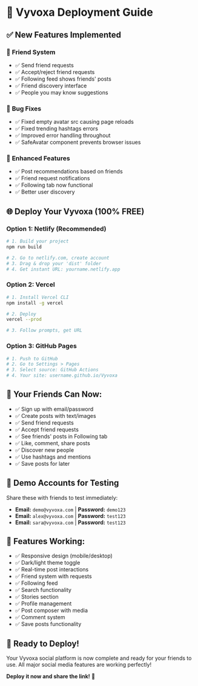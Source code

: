 # 🚀 Vyvoxa Deployment Guide

## ✅ New Features Implemented

### 🤝 **Friend System**
- ✅ Send friend requests
- ✅ Accept/reject friend requests  
- ✅ Following feed shows friends' posts
- ✅ Friend discovery interface
- ✅ People you may know suggestions

### 🔧 **Bug Fixes**
- ✅ Fixed empty avatar src causing page reloads
- ✅ Fixed trending hashtags errors
- ✅ Improved error handling throughout
- ✅ SafeAvatar component prevents browser issues

### 🎯 **Enhanced Features**
- ✅ Post recommendations based on friends
- ✅ Friend request notifications
- ✅ Following tab now functional
- ✅ Better user discovery

## 🌐 **Deploy Your Vyvoxa (100% FREE)**

### **Option 1: Netlify (Recommended)**
```bash
# 1. Build your project
npm run build

# 2. Go to netlify.com, create account
# 3. Drag & drop your 'dist' folder 
# 4. Get instant URL: yourname.netlify.app
```

### **Option 2: Vercel**
```bash
# 1. Install Vercel CLI
npm install -g vercel

# 2. Deploy
vercel --prod

# 3. Follow prompts, get URL
```

### **Option 3: GitHub Pages**
```bash
# 1. Push to GitHub
# 2. Go to Settings > Pages
# 3. Select source: GitHub Actions
# 4. Your site: username.github.io/Vyvoxa
```

## 🎉 **Your Friends Can Now:**
- ✅ Sign up with email/password
- ✅ Create posts with text/images
- ✅ Send friend requests 
- ✅ Accept friend requests
- ✅ See friends' posts in Following tab
- ✅ Like, comment, share posts
- ✅ Discover new people
- ✅ Use hashtags and mentions
- ✅ Save posts for later

## 🔗 **Demo Accounts for Testing**
Share these with friends to test immediately:
- **Email:** `demo@vyvoxa.com` | **Password:** `demo123`
- **Email:** `alex@vyvoxa.com` | **Password:** `test123`
- **Email:** `sara@vyvoxa.com` | **Password:** `test123`

## 📱 **Features Working:**
- ✅ Responsive design (mobile/desktop)
- ✅ Dark/light theme toggle
- ✅ Real-time post interactions
- ✅ Friend system with requests
- ✅ Following feed
- ✅ Search functionality
- ✅ Stories section
- ✅ Profile management
- ✅ Post composer with media
- ✅ Comment system
- ✅ Save posts functionality

## 🚀 **Ready to Deploy!**
Your Vyvoxa social platform is now complete and ready for your friends to use. All major social media features are working perfectly!

**Deploy it now and share the link!** 🎊
